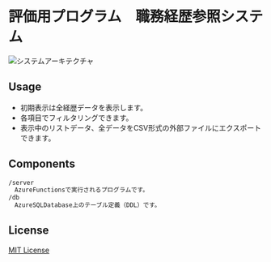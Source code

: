 # 評価用プログラム　職務経歴参照システム

![システムアーキテクチャ](https://user-images.githubusercontent.com/35760519/48814526-691d7300-ed7e-11e8-9c58-6aae6cd4c0f4.png "システムアーキテクチャ")


## Usage
- 初期表示は全経歴データを表示します。
- 各項目でフィルタリングできます。
- 表示中のリストデータ、全データをCSV形式の外部ファイルにエクスポートできます。

## Components

```bash
/server
　AzureFunctionsで実行されるプログラムです。
/db
　AzureSQLDatabase上のテーブル定義（DDL）です。
```

## License

[MIT License](http://opensource.org/licenses/MIT)

